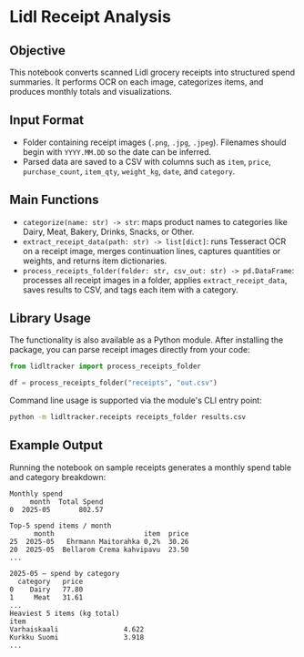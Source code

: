# Lidl Receipt Analysis

## Objective
This notebook converts scanned Lidl grocery receipts into structured spend summaries. It performs OCR on each image, categorizes items, and produces monthly totals and visualizations.

## Input Format
- Folder containing receipt images (`.png`, `.jpg`, `.jpeg`). Filenames should begin with `YYYY.MM.DD` so the date can be inferred.
- Parsed data are saved to a CSV with columns such as `item`, `price`, `purchase_count`, `item_qty`, `weight_kg`, `date`, and `category`.

## Main Functions
- `categorize(name: str) -> str`: maps product names to categories like Dairy, Meat, Bakery, Drinks, Snacks, or Other.
- `extract_receipt_data(path: str) -> list[dict]`: runs Tesseract OCR on a receipt image, merges continuation lines, captures quantities or weights, and returns item dictionaries.
- `process_receipts_folder(folder: str, csv_out: str) -> pd.DataFrame`: processes all receipt images in a folder, applies `extract_receipt_data`, saves results to CSV, and tags each item with a category.

## Library Usage
The functionality is also available as a Python module. After installing the package, you can parse
receipt images directly from your code:

```python
from lidltracker import process_receipts_folder

df = process_receipts_folder("receipts", "out.csv")
```

Command line usage is supported via the module's CLI entry point:

```bash
python -m lidltracker.receipts receipts_folder results.csv
```

## Example Output
Running the notebook on sample receipts generates a monthly spend table and category breakdown:

```
Monthly spend
     month  Total Spend
0  2025-05       802.57

Top-5 spend items / month
      month                      item  price
25  2025-05   Ehrmann Maitorahka 0,2%  30.26
20  2025-05  Bellarom Crema kahvipavu  23.50
...

2025-05 – spend by category
  category   price
0    Dairy   77.80
1     Meat   31.61
...
Heaviest 5 items (kg total)
item
Varhaiskaali                4.622
Kurkku Suomi                3.918
...
```
